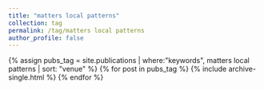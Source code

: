 ```yaml
---
title: "matters local patterns"
collection: tag
permalink: /tag/matters local patterns
author_profile: false
---
```

{% assign pubs_tag = site.publications | where:"keywords", matters local patterns | sort: "venue" %}
{% for post in pubs_tag %}
  {% include archive-single.html %}
{% endfor %}